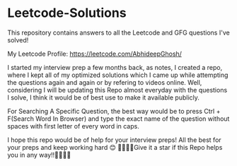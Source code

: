 # Leetcode-Solutions
This repository contains answers to all the Leetcode and GFG questions I've solved!

My Leetcode Profile: https://leetcode.com/AbhideepGhosh/

I started my interview prep a few months back, as notes, I created a repo, where I kept all of my optimized solutions which I came up while attempting the questions again and again or by refering to videos online.
Well, considering I will be updating this Repo almost everyday with the questions I solve, I think it would be of best use to make it available publicly.

For Searching A Specific Question, the best way would be to press Ctrl + F(Search Word In Browser) and type the exact name of the question without spaces with first letter of every word in caps.

I hope this repo would be of help for your interview preps! All the best for your preps and keep working hard 😊
🌠👑👑👑Give it a star if this Repo helps you in any way!!👑👑👑🌠

